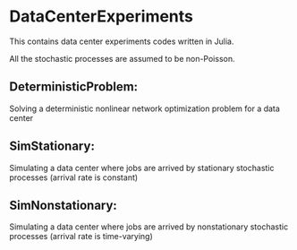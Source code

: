 # DataCenterExperiments
This contains data center experiments codes written in Julia. 

All the stochastic processes are assumed to be non-Poisson.

## DeterministicProblem:
Solving a deterministic nonlinear network optimization problem for a data center

## SimStationary:
Simulating a data center where jobs are arrived by stationary stochastic processes (arrival rate is constant)

## SimNonstationary:
Simulating a data center where jobs are arrived by nonstationary stochastic processes (arrival rate is time-varying)

